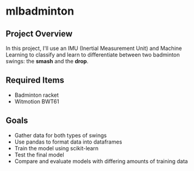# mlbadminton

## Project Overview
In this project, I'll use an IMU (Inertial Measurement Unit) and Machine Learning to classify and learn to differentiate between two badminton swings: the **smash** and the **drop**.

## Required Items
- Badminton racket
- Witmotion BWT61

## Goals
- Gather data for both types of swings
- Use pandas to format data into dataframes
- Train the model using scikit-learn
- Test the final model
- Compare and evaluate models with differing amounts of training data
